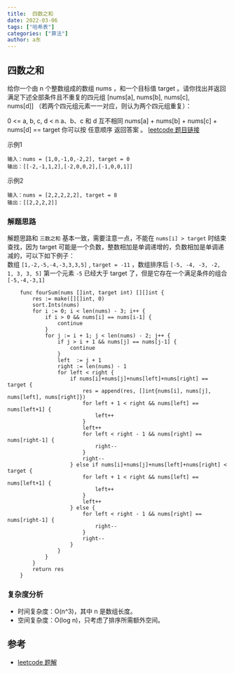 ```yaml
---
title:  四数之和
date: 2022-03-06
tags: ["哈希表"]
categories: ["算法"]
author: a东
---
```


##   四数之和
给你一个由 n 个整数组成的数组 nums ，和一个目标值 target 。请你找出并返回满足下述全部条件且不重复的四元组 [nums[a], nums[b], nums[c], nums[d]] （若两个四元组元素一一对应，则认为两个四元组重复）：

0 <= a, b, c, d < n
a、b、c 和 d 互不相同
nums[a] + nums[b] + nums[c] + nums[d] == target
你可以按 任意顺序 返回答案 。
[ leetcode 题目链接](https://leetcode-cn.com/problems/4sum/)

示例1
```
输入：nums = [1,0,-1,0,-2,2], target = 0
输出：[[-2,-1,1,2],[-2,0,0,2],[-1,0,0,1]]
```

示例2
```
输入：nums = [2,2,2,2,2], target = 8
输出：[[2,2,2,2]]
```
<!-- more -->


### 解题思路
解题思路和 `三数之和` 基本一致，需要注意一点，不能在 `nums[i] > target` 时结束查找，因为 target 可能是一个负数，整数相加是单调递增的，负数相加是单调递减的，可以下如下例子：<br>
数组 `[1,-2,-5,-4,-3,3,3,5]` , `target = -11` ，数组排序后 `[-5, -4, -3, -2, 1, 3, 3, 5]` 第一个元素 `-5` 已经大于 target 了，但是它存在一个满足条件的组合 `[-5,-4,-3,1]`


```cgo
    func fourSum(nums []int, target int) [][]int {
        res := make([][]int, 0)
        sort.Ints(nums)
        for i := 0; i < len(nums) - 3; i++ {
            if i > 0 && nums[i] == nums[i-1] {
                continue
            }
            for j := i + 1; j < len(nums) - 2; j++ {
                if j > i + 1 && nums[j] == nums[j-1] {
                    continue
                }
                left  := j + 1
                right := len(nums) - 1
                for left < right {
                    if nums[i]+nums[j]+nums[left]+nums[right] == target {
                        res = append(res, []int{nums[i], nums[j], nums[left], nums[right]})
                        for left + 1 < right && nums[left] == nums[left+1] {
                            left++
                        }  
                        left++
                        for left < right - 1 && nums[right] == nums[right-1] {
                            right--
                        }
                        right--
                    } else if nums[i]+nums[j]+nums[left]+nums[right] < target {
                        for left + 1 < right && nums[left] == nums[left+1] {
                            left++
                        }  
                        left++
                    } else {
                        for left < right - 1 && nums[right] == nums[right-1] {
                            right--
                        }
                        right--
                    }
                }
            }
        }
        return res
    }
```


### 复杂度分析
- 时间复杂度：O(n^3)，其中 n 是数组长度。
- 空间复杂度：O(log n)，只考虑了排序所需额外空间。

## 参考
* [leetcode 题解](https://leetcode-cn.com/problems/4sum/solution/si-shu-zhi-he-by-leetcode-solution/)






